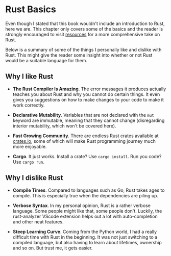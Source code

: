 # Rust Basics
Even though I stated that this book wouldn't include an introduction to Rust, here we are. This chapter only covers some of the basics and the reader is strongly encouraged to visit [resources](../../suffix/1_resources.md#resources) for a more comprehensive take on Rust.

Below is a summary of some of the things I personally like and dislike with Rust. This might give the reader some insight into whether or not Rust would be a suitable language for them.

## Why I like Rust
- **The Rust Compiler Is Amazing**. The error messages it produces actually teaches you about Rust and why you cannot do certain things. It even gives you suggestions on how to make changes to your code to make it work correctly.

- **Declarative Mutability**. Variables that are not declared with the `mut` keyword are immutable, meaning that they cannot change (disregarding interior mutability, which won't be covered here).

- **Fast Growing Community**. There are endless Rust crates available at [crates.io](https://crates.io/), some of which will make Rust programming journey much more enjoyable.

- **Cargo**. It just works. Install a crate? Use `cargo install`. Run you code? Use `cargo run`.

## Why I dislike Rust
- **Compile Times**. Compared to languages such as Go, Rust takes ages to compile. This is especially true when the dependencies are piling up.

- **Verbose Syntax**. In my personal opinion, Rust is a rather verbose language. Some people might like that, some people don't. Luckily, the rust-analyzer VScode extension helps out a lot with auto-completion and other neat features.

- **Steep Learning Curve**. Coming from the Python world, I had a really difficult time with Rust in the beginning. It was not just switching to a compiled language, but also having to learn about lifetimes, ownership and so on. But trust me, it gets easier.
